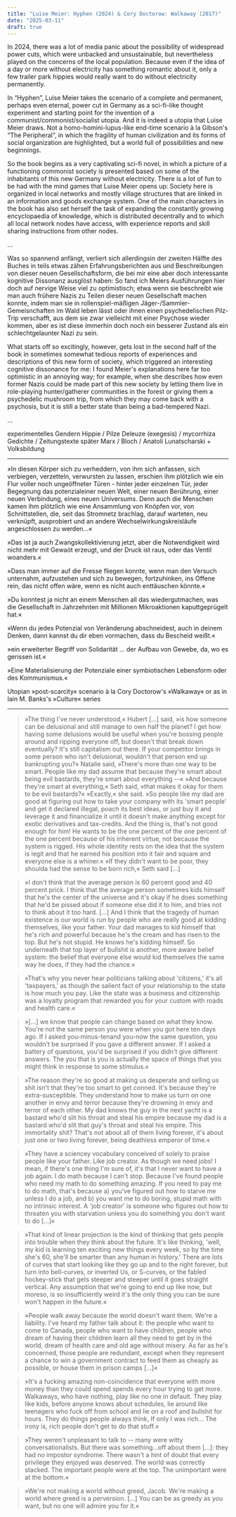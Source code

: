 ```yaml
---
title: "Luise Meier: Hyphen (2024) & Cory Doctorow: Walkaway (2017)"
date: "2025-03-11"
draft: true
---
```


In 2024, there was a lot of media panic about the possibility of widespread power cuts, which were unbacked and unsustainable, but nevertheless played on the concerns of the local population. Because even if the idea of a day or more without electricity has something romantic about it, only a few trailer park hippies would really want to do without electricity permanently.

In “Hyphen”, Luise Meier takes the scenario of a complete and permanent, perhaps even eternal, power cut in Germany as a sci-fi-like thought experiment and starting point for the invention of a communist/commonist/socialist utopia. And it is indeed a utopia that Luise Meier draws. Not a homo-homini-lupus-like end-time scenario à la Gibson's “The Peripheral”, in which the fragility of human civilization and its forms of social organization are highlighted, but a world full of possibilities and new beginnings.

So the book begins as a very captivating sci-fi novel, in which a picture of a functioning commonist society is presented based on some of the inhabitants of this new Germany without electricity. There is a lot of fun to be had with the mind games that Luise Meier opens up: Society here is organized in local networks and mostly village structures that are linked in an information and goods exchange system. One of the main characters in the book has also set herself the task of expanding the constantly growing encyclopaedia of knowledge, which is distributed decentrally and to which all local network nodes have access, with experience reports and skill sharing instructions from other nodes.

...

Was so spannend anfängt, verliert sich allerdingsin der zweiten Hälfte des Buches in teils etwas zähen Erfahrungsberichten aus und Beschreibungen von dieser neuen Gesellschaftsform, die bei mir eine aber doch interessante kognitive Dissonanz ausglöst haben: So fand ich Meiers Ausführungen hier doch auf nervige Weise viel zu optimistisch; etwa wenn sie beschreibt wie man auch frühere Nazis zu Teilen dieser neuen Gesellschaft machen konnte, indem man sie in rollenspiel-mäßigen Jäger-/Sammler-Gemeisnchaften im Wald leben lässt oder ihnen einen psychedelischen Pilz-Trip verschafft, aus dem sie zwar vielleicht mit einer Psychose wieder kommen, aber es ist diese immerhin doch noch ein besserer Zustand als ein schlechtgelaunter Nazi zu sein.

What starts off so excitingly, however, gets lost in the second half of the book in sometimes somewhat tedious reports of experiences and descriptions of this new form of society, which triggered an interesting cognitive dissonance for me: I found Meier's explanations here far too optimistic in an annoying way; for example, when she describes how even former Nazis could be made part of this new society by letting them live in role-playing hunter/gatherer communities in the forest or giving them a psychedelic mushroom trip, from which they may come back with a psychosis, but it is still a better state than being a bad-tempered Nazi.

...

experimentelles Gendern
Hippie / Pilze
Deleuze (exegesis) / mycorrhiza
Gedichte / Zeitungstexte
später Marx / Bloch / Anatoli Lunatscharski + Volksbildung

---

»In diesen Körper sich zu verheddern, von ihm sich anfassen, sich verbiegen, verzetteln, verwursten zu lassen, erschien ihm plötzlich wie ein Flur voller noch ungeöffneter Türen - hinter jeder einzelnen Tür, jeder Begegnung das potenzialeiner neuen Welt, einer neuen Berührung, einer neuen Verbindung, eines neuen Universums. Denn auch die Menschen kamen ihm plötzlich wie eine Ansammlung von Knöpfen vor, von Schnittstellen, die, seit das Stromnetz brachlag, darauf warteten, neu verknüpft, ausprobiert und an andere Wechselwirkungskreisläufe angeschlossen zu werden...«

»Das ist ja auch Zwangskollektivierung jetzt, aber die Notwendigkeit wird nicht mehr mit Gewaöt erzeugt, und der Druck ist raus, oder das Ventil woanders.«

»Dass man immer auf die Fresse fliegen konnte, wenn man den Versuch unternahm, aufzustehen und sich zu bewegen, fortzuhinken, ins Offene rein, das nicht offen wäre, wenn es nicht auch enttäuschen könnte.«

»Du konntest ja nicht an einem Menschen all das wiedergutmachen, was die Gesellschaft in Jahrzehnten mit Millionen Mikroaktionen kaputtgeprügelt hat.«

»Wenn du jedes Potenzial von Veränderung abschneidest, auch in deinem Denken, dann kannst du dir eben vormachen, dass du Bescheid weißt.«

»ein erweiterter Begriff von Solidarität ... der Aufbau von Gewebe, da, wo es gerissen ist.«

»Eine Materialisierung der Potenziale einer symbiotischen Lebensform oder des Kommunismus.«

Utopian »post-scarcity« scenario à la Cory Doctorow's »Walkaway« or as in Iain M. Banks's »Culture« series

---

> »The thing I've never understood,« Hubert [...] said, »is how someone can be delusional and still manage to own half the planet? I get how having some delusions would be useful when you're bossing people around and ripping everyone off, but doesn't that break down eventually? It's still capitalism out there. If your competitor brings in some person who isn't delusional, wouldn't that person end up bankrupting you?« Natalie said, »There's more than one way to be smart. People like my dad assume that because they're smart about being evil bastards, they're smart about everything --« »And because they're smart at everything,« Seth said, »that makes it okay for them to be evil bastards?« »Exactly,« she said. »So people like my dad are good at figuring out how to take your company with its 'smart people' and get it declared illegal, poach its best ideas, or just buy it and leverage it and financialize it until it doesn't make anything except for exotic derivatives and tax-credits. And the thing is, that's not good enough for him! He wants to be the one percent of the one percent of the one percent because of his inherent virtue, not because the system is rigged. His whole identity rests on the idea that the system is legit and that he earned his position into it fair and square and everyone else is a whiner.« »If they didn't want to be poor, they shoulda had the sense to be born rich,« Seth said [...]

> »I don't think that the average person is 60 percent good and 40 percent prick. I think that the average person sometimes kids himself that he's the center of the universe and it's okay if he does something that he'd be pissed about if someone else did it to him, and tries not to think about it too hard. [...] And I think that the tragedy of human existence is our world is run by people who are really good at kidding themselves, like your father. Your dad manages to kid himself that he's rich and powerful because he's the cream and has risen to the top. But he's not stupid. He knows he's kidding himself. So underneath that top layer of bullshit is another, more aware belief system: the belief that everyone else would kid themselves the same way he does, if they had the chance.«

> »That's why you never hear politicians talking about 'citizens,' it's all 'taxpayers,' as though the salient fact of your relationship to the state is how much you pay. Like the state was a business and citizenship was a loyalty program that rewarded you for your custom with roads and health care.«

> »[...] we know that people can change based on what they know. You're not the same person you were when you got here ten days ago. If I asked you-minus-tenand you-now the same question, you wouldn't be surprised if you gave a different answer. If I asked a battery of questions, you'd be surprised if you didn't give different answers. The you that is you is actually the space of things that you might think in response to some stimulus.«

> »The reason they're so good at making us desperate and selling us shit isn't that they're too smart to get conned. It's because they're extra-susceptible. They understand how to make us turn on one another in envy and terror because they're drowning in envy and terror of each other. My dad knows the guy in the next yacht is a bastard who'd slit his throat and steal his empire because my dad is a bastard who'd slit that guy's throat and steal his empire. This immortality shit? That's not about all of them living forever, it's about just one or two living forever, being deathless emperor of time.«

> »They have a sciencey vocabulary conceived of solely to praise people like your father. Like job creator. As though we need jobs! I mean, if there's one thing I'm sure of, it's that I never want to have a job again. I do math because I can't stop. Because I've found people who need my math to do something amazing. If you need to pay me to do math, that's because a) you've figured out how to starve me unless I do a job, and b) you want me to do boring, stupid math with no intrinsic interest. A 'job creator' is someone who figures out how to threaten you with starvation unless you do something you don't want to do [...]«

> »That kind of linear projection is the kind of thinking that gets people into trouble when they think about the future. It's like thinking, 'well, my kid is learning ten exciting new things every week, so by the time she's 60, she'll be smarter than any human in history.' There are lots of curves that start looking like they go up and to the right forever, but turn into bell-curves, or inverted Us, or S-curves, or the fabled hockey-stick that gets steeper and steeper until it goes straight vertical. Any assumption that we're going to end up like now, but moreso, is so insufficiently weird it's the only thing you can be sure won't happen in the future.«

> »People walk away because the world doesn't want them. We're a liability. I've heard my father talk about it: the people who want to come to Canada, people who want to have children, people who dream of having their children learn all they need to get by in the world, dream of health care and old age without misery. As far as he's concerned, those people are redundant, except when they represent a chance to win a government contract to feed them as cheaply as possible, or house them in prison camps [...]«

> »It's a fucking amazing non-coincidence that everyone with more money than they could spend spends every hour trying to get more. Walkaways, who have nothing, play like no one in default. They play like kids, before anyone knows about schedules, lie around like teenagers who fuck off from school and lie on a roof and bullshit for hours. They do things people always think, If only I was rich... The irony is, rich people don't get to do that stuff.«

> »They weren't unpleasant to talk to -- many were witty conversationalists. But there was something...off about them [...]: they had no impostor syndrome. There wasn't a hint of doubt that every privilege they enjoyed was deserved. The world was correctly stacked. The important people were at the top. The unimportant were at the bottom.«

> »We're not making a world without greed, Jacob. We're making a world where greed is a perversion. [...] You can be as greedy as you want, but no one will admire you for it.«
